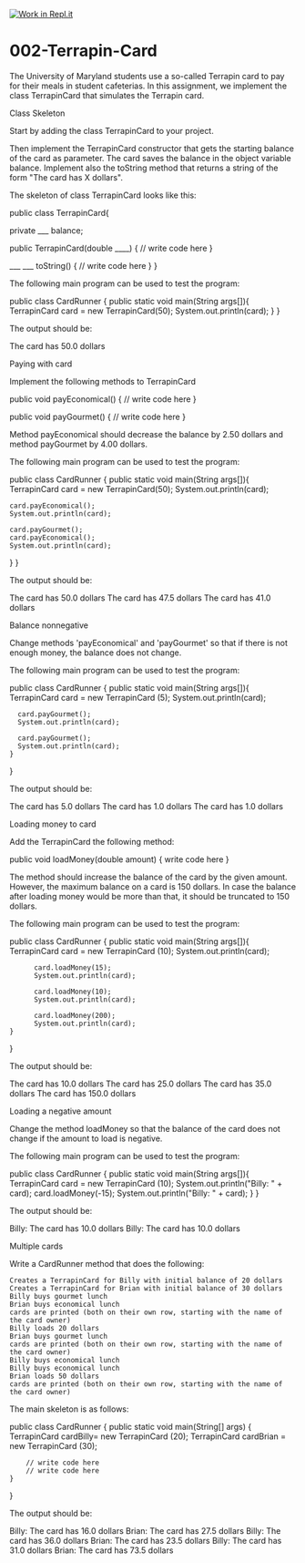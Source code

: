 [![Work in Repl.it](https://classroom.github.com/assets/work-in-replit-14baed9a392b3a25080506f3b7b6d57f295ec2978f6f33ec97e36a161684cbe9.svg)](https://classroom.github.com/online_ide?assignment_repo_id=3393500&assignment_repo_type=AssignmentRepo)
# 002-Terrapin-Card

The University of Maryland students use a so-called Terrapin card to pay for their meals in student cafeterias. In this assignment, we implement the class TerrapinCard that simulates the Terrapin card.

Class Skeleton

Start by adding the class TerrapinCard to your project.

Then implement the TerrapinCard constructor that gets the starting balance of the card as parameter. The card saves the balance in the object variable balance. Implement also the toString method that returns a string of the form "The card has X dollars".

The skeleton of class TerrapinCard looks like this:

public class TerrapinCard{

  private ___ balance;

  public TerrapinCard(double ____) {
    // write code here
  }

  ___ ___ toString() {
    // write code here
  }
}

The following main program can be used to test the program:

public class CardRunner {
  public static void main(String args[]){
  TerrapinCard card = new TerrapinCard(50);
  System.out.println(card);
  } 
}

The output should be:

The card has 50.0 dollars

Paying with card

Implement the following methods to TerrapinCard

public void payEconomical() {
  // write code here
}

public void payGourmet() {
  // write code here
}

Method payEconomical should decrease the balance by 2.50 dollars and method payGourmet by 4.00 dollars.

The following main program can be used to test the program:

public class CardRunner {
    public static void main(String args[]){
    TerrapinCard card = new TerrapinCard(50);
    System.out.println(card);

    card.payEconomical();
    System.out.println(card);

    card.payGourmet();
    card.payEconomical();
    System.out.println(card);
  }
}

The output should be:

The card has 50.0 dollars
The card has 47.5 dollars
The card has 41.0 dollars

Balance nonnegative

Change methods 'payEconomical' and 'payGourmet' so that if there is not enough money, the balance does not change.

The following main program can be used to test the program:

public class CardRunner {
    public static void main(String args[]){
      TerrapinCard card = new TerrapinCard (5);
      System.out.println(card);

      card.payGourmet();
      System.out.println(card);

      card.payGourmet();
      System.out.println(card);
    }

}

The output should be:

The card has 5.0 dollars
The card has 1.0 dollars
The card has 1.0 dollars

Loading money to card

Add the TerrapinCard the following method:

public void loadMoney(double amount) {
  write code here
}

The method should increase the balance of the card by the given amount. However, the maximum balance on a card is 150 dollars. In case the balance after loading money would be more than that, it should be truncated to 150 dollars.

The following main program can be used to test the program:

public class CardRunner {
    public static void main(String args[]){
          TerrapinCard card = new TerrapinCard (10);
          System.out.println(card);

          card.loadMoney(15);
          System.out.println(card);

          card.loadMoney(10);
          System.out.println(card);

          card.loadMoney(200);
          System.out.println(card);
    }
}

The output should be:

The card has 10.0 dollars
The card has 25.0 dollars
The card has 35.0 dollars
The card has 150.0 dollars

Loading a negative amount

Change the method loadMoney so that the balance of the card does not change if the amount to load is negative.

The following main program can be used to test the program:

public class CardRunner {
    public static void main(String args[]){
      TerrapinCard card = new TerrapinCard (10);
      System.out.println("Billy: " + card);
      card.loadMoney(-15);
      System.out.println("Billy: " + card);
    }
}

The output should be:

Billy: The card has 10.0 dollars
Billy: The card has 10.0 dollars

Multiple cards

Write a CardRunner method that does the following:

    Creates a TerrapinCard for Billy with initial balance of 20 dollars
    Creates a TerrapinCard for Brian with initial balance of 30 dollars
    Billy buys gourmet lunch
    Brian buys economical lunch
    cards are printed (both on their own row, starting with the name of the card owner)
    Billy loads 20 dollars
    Brian buys gourmet lunch
    cards are printed (both on their own row, starting with the name of the card owner)
    Billy buys economical lunch
    Billy buys economical lunch
    Brian loads 50 dollars
    cards are printed (both on their own row, starting with the name of the card owner)


The main skeleton is as follows:

public class CardRunner {
    public static void main(String[] args) {
      TerrapinCard cardBilly= new TerrapinCard (20);
      TerrapinCard cardBrian = new TerrapinCard (30);

        // write code here
        // write code here
    }
}

The output should be:

Billy: The card has 16.0 dollars
Brian: The card has 27.5 dollars
Billy: The card has 36.0 dollars
Brian: The card has 23.5 dollars
Billy: The card has 31.0 dollars
Brian: The card has 73.5 dollars
